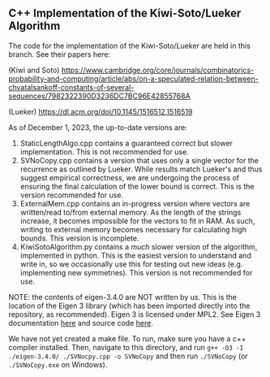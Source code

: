 ## C++ Implementation of the Kiwi-Soto/Lueker Algorithm
The code for the implementation of the Kiwi-Soto/Lueker are held in this branch.
See their papers here:

(Kiwi and Soto) https://www.cambridge.org/core/journals/combinatorics-probability-and-computing/article/abs/on-a-speculated-relation-between-chvatalsankoff-constants-of-several-sequences/7982322390D3236DC7BC96E42855768A

(Lueker) https://dl.acm.org/doi/10.1145/1516512.1516519


As of December 1, 2023, the up-to-date versions are:
1. StaticLengthAlgo.cpp contains a guaranteed correct but slower implementation. This is not recommended for use.
2. SVNoCopy.cpp contains a version that uses only a single vector for the recurrence as outlined by Lueker. While results match Lueker's and thus suggest empirical correctness, we are undergoing the process of ensuring the final calculation of the lower bound is correct. This is the version recommended for use.
3. ExternalMem.cpp contains an in-progress version where vectors are written/read to/from external memory. As the length of the strings increase, it becomes impossible for the vectors to fit in RAM. As such, writing to external memory becomes necessary for calculating high bounds. This version is incomplete.
4. KiwiSotoAlgorithm.py contains a *much* slower version of the algorithm, implemented in python. This is the easiest version to understand and write in, so we occasionally use this for testing out new ideas (e.g. implementing new symmetries). This version is not recommended for use.

NOTE: the contents of eigen-3.4.0 are NOT written by us. This is the location of the Eigen 3 library (which has been imported directly into the repository, as recommended). Eigen 3 is licensed under MPL2. See Eigen 3 documentation [here](https://eigen.tuxfamily.org/index) and source code [here](https://gitlab.com/libeigen/eigen).


We have not yet created a make file. To run, make sure you have a c++ compiler installed. Then, navigate to this directory, and run `g++ -O3 -I ./eigen-3.4.0/ ./SVNocpy.cpp -o SVNoCopy` and then run `./SVNoCopy` (or `./SVNoCopy.exe` on Windows).
